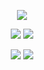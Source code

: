 <p align="center">
  <img src="http://github-profile-summary-cards.vercel.app/api/cards/profile-details?username=SyoInoue&theme=react" />
</p>
<p align="center">
  <img src="http://github-profile-summary-cards.vercel.app/api/cards/repos-per-language?username=SyoInoue&theme=react" />
  <img src="http://github-profile-summary-cards.vercel.app/api/cards/stats?username=SyoInoue&theme=react" />
</p>
<p align="center">
  <img src="http://github-profile-summary-cards.vercel.app/api/cards/stats?username=SyoInoue&theme=react" />
  <img src="http://github-profile-summary-cards.vercel.app/api/cards/productive-time?username=SyoInoue&theme=react&utcOffset=8" />
</p>




<!---
SyoInoue/SyoInoue is a ✨ special ✨ repository because its `README.md` (this file) appears on your GitHub profile.
You can click the Preview link to take a look at your changes.
--->
